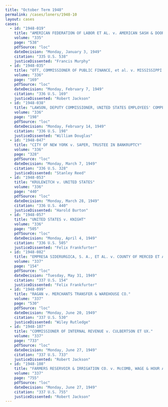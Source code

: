 ```yaml
---
title: "October Term 1948"
permalink: /cases/loners/1948-10
layout: cases
cases:
  - id: "1948-019"
    title: "AMERICAN FEDERATION OF LABOR ET AL. v. AMERICAN SASH & DOOR CO. ET AL."
    volume: "335"
    page: "538"
    pdfSource: "loc"
    dateDecision: "Monday, January 3, 1949"
    citation: "335 U.S. 538"
    justiceDissented: "Francis Murphy"
  - id: "1948-035"
    title: "OTT, COMMISSIONER OF PUBLIC FINANCE, et al. v. MISSISSIPPI VALLEY BARGE LINE CO. et al."
    volume: "336"
    page: "169"
    pdfSource: "loc"
    dateDecision: "Monday, February 7, 1949"
    citation: "336 U.S. 169"
    justiceDissented: "Robert Jackson"
  - id: "1948-038"
    title: "LAWSON, DEPUTY COMMISSIONER, UNITED STATES EMPLOYEES' COMPENSATION COMMISSION, v. SUWANNEE FRUIT & STEAMSHIP CO. ET AL."
    volume: "336"
    page: "198"
    pdfSource: "loc"
    dateDecision: "Monday, February 14, 1949"
    citation: "336 U.S. 198"
    justiceDissented: "William Douglas"
  - id: "1948-047"
    title: "CITY OF NEW YORK v. SAPER, TRUSTEE IN BANKRUPTCY"
    volume: "336"
    page: "328"
    pdfSource: "loc"
    dateDecision: "Monday, March 7, 1949"
    citation: "336 U.S. 328"
    justiceDissented: "Stanley Reed"
  - id: "1948-053"
    title: "KRULEWITCH v. UNITED STATES"
    volume: "336"
    page: "440"
    pdfSource: "loc"
    dateDecision: "Monday, March 28, 1949"
    citation: "336 U.S. 440"
    justiceDissented: "Harold Burton"
  - id: "1948-057"
    title: "UNITED STATES v. KNIGHT"
    volume: "336"
    page: "505"
    pdfSource: "loc"
    dateDecision: "Monday, April 4, 1949"
    citation: "336 U.S. 505"
    justiceDissented: "Felix Frankfurter"
  - id: "1948-082"
    title: "EMPRESA SIDERURGICA, S. A., ET AL. v. COUNTY OF MERCED ET AL."
    volume: "337"
    page: "154"
    pdfSource: "loc"
    dateDecision: "Tuesday, May 31, 1949"
    citation: "337 U.S. 154"
    justiceDissented: "Felix Frankfurter"
  - id: "1948-099"
    title: "RAGAN v. MERCHANTS TRANSFER & WAREHOUSE CO."
    volume: "337"
    page: "530"
    pdfSource: "loc"
    dateDecision: "Monday, June 20, 1949"
    citation: "337 U.S. 530"
    justiceDissented: "Wiley Rutledge"
  - id: "1948-107"
    title: "COMMISSIONER OF INTERNAL REVENUE v. CULBERTSON ET UX."
    volume: "337"
    page: "733"
    pdfSource: "loc"
    dateDecision: "Monday, June 27, 1949"
    citation: "337 U.S. 733"
    justiceDissented: "Robert Jackson"
  - id: "1948-108"
    title: "FARMERS RESERVOIR & IRRIGATION CO. v. McCOMB, WAGE & HOUR ADMINISTRATOR"
    volume: "337"
    page: "755"
    pdfSource: "loc"
    dateDecision: "Monday, June 27, 1949"
    citation: "337 U.S. 755"
    justiceDissented: "Robert Jackson"
---
```


